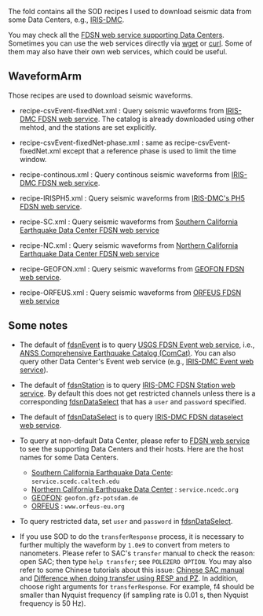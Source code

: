 
The fold contains all the SOD recipes I used to download seismic data from some Data Centers, e.g., [IRIS-DMC](https://ds.iris.edu/ds/nodes/dmc/).

You may check all the [FDSN web service supporting Data Centers](https://www.fdsn.org/webservices/). Sometimes you can use the web services directly via [wget](https://www.gnu.org/software/wget/) or [curl](https://curl.haxx.se/). Some of them may also have their own web services, which could be useful.


## WaveformArm

Those recipes are used to download seismic waveforms.

- recipe-csvEvent-fixedNet.xml : Query seismic waveforms from [IRIS-DMC FDSN web service](http://service.iris.edu/fdsnws/). The catalog is already downloaded using other mehtod, and the stations are set explicitly.

- recipe-csvEvent-fixedNet-phase.xml : same as recipe-csvEvent-fixedNet.xml except that a reference phase is used to limit the time window.

- recipe-continous.xml : Query continous seismic waveforms from [IRIS-DMC FDSN web service](http://service.iris.edu/fdsnws/).

- recipe-IRISPH5.xml : Query seismic waveforms from [IRIS-DMC's PH5 FDSN web service](http://service.iris.edu/ph5ws/).

- recipe-SC.xml      : Query seismic waveforms from [Southern California Earthquake Data Center FDSN web service](https://service.scedc.caltech.edu/)
- recipe-NC.xml      : Query seismic waveforms from [Northern California Earthquake Data Center FDSN web service](http://service.ncedc.org/)

- recipe-GEOFON.xml  : Query seismic waveforms from [GEOFON FDSN web service](http://geofon.gfz-potsdam.de/fdsnws/).

- recipe-ORFEUS.xml  : Query seismic waveforms from [ORFEUS FDSN web service](http://www.orfeus-eu.org/fdsnws/)



## Some notes

- The default of [fdsnEvent](http://www.seis.sc.edu/sod/ingredients/fdsnEvent.html) is to query [USGS FDSN Event web service](https://earthquake.usgs.gov/fdsnws/event/1/), i.e., [ANSS Comprehensive Earthquake Catalog (ComCat)](https://earthquake.usgs.gov/earthquakes/search/). You can also query other Data Center's Event web service (e.g., [IRIS-DMC Event web service](http://service.iris.edu/fdsnws/event/1)).

- The default of [fdsnStation](http://www.seis.sc.edu/sod/ingredients/fdsnStation.html) is to query [IRIS-DMC FDSN Station web service](http://service.iris.edu/fdsnws/station/1/). By default this does not get restricted channels unless there is a corresponding [fdsnDataSelect](http://www.seis.sc.edu/sod/ingredients/fdsnDataSelect.html) that has a `user` and `password` specified.

- The default of [fdsnDataSelect](http://www.seis.sc.edu/sod/ingredients/fdsnDataSelect.html) is to query [IRIS-DMC FDSN dataselect web service](http://service.iris.edu/fdsnws/dataselect/1/).

- To query at non-default Data Center, please refer to [FDSN web service](https://www.fdsn.org/webservices/) to see the supporting Data Centers and their hosts. Here are the host names for some Data Centers.

    - [Southern California Earthquake Data Cente](https://service.scedc.caltech.edu/): `service.scedc.caltech.edu`
    - [Northern California Earthquake Data Center](http://service.ncedc.org/) : `service.ncedc.org`
    - [GEOFON](http://geofon.gfz-potsdam.de/fdsnws/): `geofon.gfz-potsdam.de`
    - [ORFEUS](http://www.orfeus-eu.org/fdsnws/) : `www.orfeus-eu.org`

- To query restricted data, set `user` and `password` in [fdsnDataSelect](http://www.seis.sc.edu/sod/ingredients/fdsnDataSelect.html).

- If you use SOD to do the `transferResponse` process, it is necessary to further multiply the waveform by `1.0e9` to convert from meters to nanometers. Please refer to SAC's `transfer` manual to check the reason: open SAC; then type `help transfer`; see `POLEZERO OPTION`. You may also refer to some Chinese tutorials about this issue: [Chinese SAC manual](https://seisman.github.io/SAC_Docs_zh/commands/transfer/) and [Difference when doing transfer using RESP and PZ](https://blog.seisman.info/resp-sacpz-difference/). In addition, choose right arguments for `transferResponse`. For example, f4 should be smaller than Nyquist frequency (if sampling rate is 0.01 s, then Nyquist frequency is 50 Hz).


